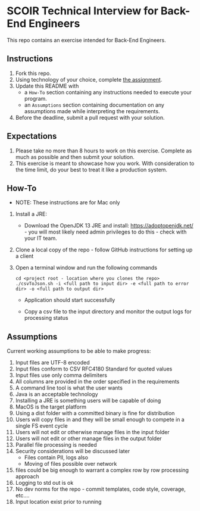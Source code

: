 # SCOIR Technical Interview for Back-End Engineers
This repo contains an exercise intended for Back-End Engineers.

## Instructions
1. Fork this repo.
1. Using technology of your choice, complete [the assignment](./Assignment.md).
1. Update this README with
    * a `How-To` section containing any instructions needed to execute your program.
    * an `Assumptions` section containing documentation on any assumptions made while interpreting the requirements.
1. Before the deadline, submit a pull request with your solution.

## Expectations
1. Please take no more than 8 hours to work on this exercise. Complete as much as possible and then submit your solution.
1. This exercise is meant to showcase how you work. With consideration to the time limit, do your best to treat it like a production system.

## How-To
- NOTE: These instructions are for Mac only 

1. Install a JRE:  
   - Download the OpenJDK 13 JRE and install: https://adoptopenjdk.net/ - you will most likely need admin privileges to do this - check with your IT team.

2. Clone a local copy of the repo - follow GitHub instructions for setting up a client

3. Open a terminal window and run the following commands
    ```
    cd <project root - location where you clones the repo> 
    ./csvToJson.sh -i <full path to input dir> -e <full path to error dir> -o <full path to output dir>
    ```
   
   - Application should start successfully
    
   - Copy a csv file to the input directory and monitor the output logs for processing status
   
## Assumptions

Current working assumptions to be able to make progress:

1. Input files are UTF-8 encoded
2. Input files conform to CSV RFC4180 Standard for quoted values
3. Input files use only comma delimiters
4. All columns are provided in the order specified in the requirements
5. A command line tool is what the user wants
6. Java is an acceptable technology
7. Installing a JRE is something users will be capable of doing
8. MacOS is the target platform 
9. Using a dist folder with a committed binary is fine for distribution
10. Users will copy files in and they will be small enough to compete in a single FS event cycle
11. Users will not edit or otherwise manage files in the input folder
12. Users will not edit or other manage files in the output folder
13. Parallel file processing is needed
14. Security considerations will be discussed later
     - Files contain PII, logs also
      - Moving of files possible over network
15. files could be big enough to warrant a complex row by row processing approach
16. Logging to std out is ok
17. No dev norms for the repo - commit templates, code style, coverage, etc….
18. Input location exist prior to running



